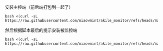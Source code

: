 安装主控端（前后端打包到一起了）

```
bash <(curl -sL https://raw.githubusercontent.com/miaowmint/akile_monitor/refs/heads/main/akile_monitor.sh)
```

然后根据脚本最后的提示安装被监控端

```
bash <(curl -sL https://raw.githubusercontent.com/miaowmint/akile_monitor/refs/heads/main/akile_monitor.sh)
```
